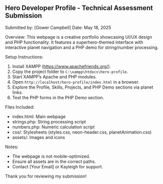 Hero Developer Profile - Technical Assessment Submission
------------------------------------------------------
Submitted by: [Gower Campbell]
Date: May 18, 2025

Overview:
This webpage is a creative portfolio showcasing UI/UX design and PHP functionality. It features a superhero-themed interface with interactive planet navigation and a PHP demo for string/number processing.

Setup Instructions:
1. Install XAMPP (https://www.apachefriends.org/).
2. Copy the project folder to `C:\xampp\htdocs\hero-profile`.
3. Start XAMPP’s Apache and PHP modules.
4. Open `http://localhost/hero-profile/index.html` in a browser.
5. Explore the Profile, Skills, Projects, and PHP Demo sections via planet links.
6. Test the PHP forms in the PHP Demo section.

Files Included:
- index.html: Main webpage
- strings.php: String processing script
- numbers.php: Numeric calculation script
- css/: Stylesheets (styles.css, neon-header.css, planetAnimation.css)
- assets/: Images and icons

Notes:
- The webpage is not mobile-optimized.
- Ensure all assets are in the correct paths.
- Contact [Your Email] or Kayleigh for support.

Thank you for reviewing my submission!